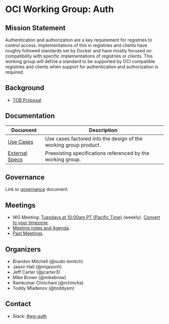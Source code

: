 # OCI Working Group: Auth

## Mission Statement

Authentication and authorization are a key requirement for registries to control access.
Implementations of this in registries and clients have roughly followed standards set by Docker and have mostly focused on compatibility with specific implementations of registries or clients.
This working group will define a standard to be supported by OCI compatible registries and clients when support for authentication and authorization is required.

## Background

- [TOB Proposal](https://github.com/opencontainers/tob/blob/main/proposals/wg-auth.md)

## Documentation

| Document | Description |
| --- | --- |
| [Use Cases](./docs/USE_CASES.md) | Use cases factored into the design of the working group product. |
| [External Specs](./docs/EXTERNAL_SPECS.md) | Preexisting specifications referenced by the working group. |

## Governance

Link to [governance](./GOVERNANCE.md) document.

## Meetings

- WG Meeting: [Tuesdays at 10:00am PT (Pacific Time)](https://zoom.us/j/92128676364) (weekly). [Convert to your timezone](https://dateful.com/convert/pt-pacific-time?t=10am).
- [Meeting notes and Agenda](https://hackmd.io/YyhWh7X_RuCod0i0mGxVLg).
- [Past Meetings](https://github.com/opencontainers/wg-auth/tree/main/minutes).

## Organizers

- Brandon Mitchell (@sudo-bmitch)
- Jason Hall (@imjasonh)
- Jeff Carter (@jcarter3)
- Mike Brown (@mikebrow)
- Ramkumar Chinchani (@rchincha)
- Toddy Mladenov (@toddysm)

## Contact

- Slack: [#wg-auth](https://opencontainers.slack.com/messages/wg-auth)

